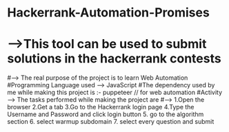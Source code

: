 # Hackerrank-Automation-Promises


# -->This tool can be used to submit solutions in the hackerrank contests
#--> The real purpose of the project is to learn Web Automation 
#Programming Language used --> JavaScript
#The dependency used by me while making this project is :- puppeteer // for web automation
#Activity --> The tasks performed while making the project are 
#-->  1.Open the browser 
     2.Get a tab 
     3.Go to the Hackerrank login page
     4.Type the Username and Password and click login button
     5. go to the algorithm section
     6. select warmup subdomain
     7. select every question and submit

 
